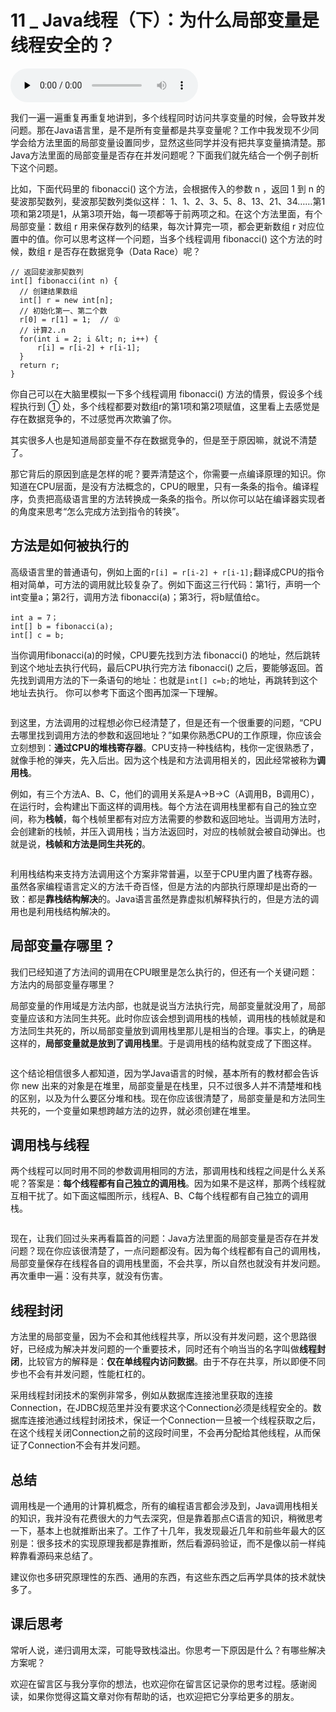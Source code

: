 # 11 _ Java线程（下）：为什么局部变量是线程安全的？

<audio id="audio" title="11 | Java线程（下）：为什么局部变量是线程安全的？" controls="" preload="none"><source id="mp3" src="https://static001.geekbang.org/resource/audio/db/29/db68790283e75fd25877579cad982129.mp3"></audio>

我们一遍一遍重复再重复地讲到，多个线程同时访问共享变量的时候，会导致并发问题。那在Java语言里，是不是所有变量都是共享变量呢？工作中我发现不少同学会给方法里面的局部变量设置同步，显然这些同学并没有把共享变量搞清楚。那Java方法里面的局部变量是否存在并发问题呢？下面我们就先结合一个例子剖析下这个问题。

比如，下面代码里的 fibonacci() 这个方法，会根据传入的参数 n ，返回 1 到 n 的斐波那契数列，斐波那契数列类似这样： 1、1、2、3、5、8、13、21、34……第1项和第2项是1，从第3项开始，每一项都等于前两项之和。在这个方法里面，有个局部变量：数组 r 用来保存数列的结果，每次计算完一项，都会更新数组 r 对应位置中的值。你可以思考这样一个问题，当多个线程调用 fibonacci() 这个方法的时候，数组 r 是否存在数据竞争（Data Race）呢？

```
// 返回斐波那契数列
int[] fibonacci(int n) {
  // 创建结果数组
  int[] r = new int[n];
  // 初始化第一、第二个数
  r[0] = r[1] = 1;  // ①
  // 计算2..n
  for(int i = 2; i &lt; n; i++) {
      r[i] = r[i-2] + r[i-1];
  }
  return r;
}

```

你自己可以在大脑里模拟一下多个线程调用 fibonacci() 方法的情景，假设多个线程执行到 ① 处，多个线程都要对数组r的第1项和第2项赋值，这里看上去感觉是存在数据竞争的，不过感觉再次欺骗了你。

其实很多人也是知道局部变量不存在数据竞争的，但是至于原因嘛，就说不清楚了。

那它背后的原因到底是怎样的呢？要弄清楚这个，你需要一点编译原理的知识。你知道在CPU层面，是没有方法概念的，CPU的眼里，只有一条条的指令。编译程序，负责把高级语言里的方法转换成一条条的指令。所以你可以站在编译器实现者的角度来思考“怎么完成方法到指令的转换”。

## 方法是如何被执行的

高级语言里的普通语句，例如上面的`r[i] = r[i-2] + r[i-1];`翻译成CPU的指令相对简单，可方法的调用就比较复杂了。例如下面这三行代码：第1行，声明一个int变量a；第2行，调用方法 fibonacci(a)；第3行，将b赋值给c。

```
int a = 7；
int[] b = fibonacci(a);
int[] c = b;

```

当你调用fibonacci(a)的时候，CPU要先找到方法 fibonacci() 的地址，然后跳转到这个地址去执行代码，最后CPU执行完方法  fibonacci() 之后，要能够返回。首先找到调用方法的下一条语句的地址：也就是`int[] c=b;`的地址，再跳转到这个地址去执行。 你可以参考下面这个图再加深一下理解。

<img src="https://static001.geekbang.org/resource/image/9b/1f/9bd881b545e1c67142486f6594dc9d1f.png" alt="">

到这里，方法调用的过程想必你已经清楚了，但是还有一个很重要的问题，“CPU去哪里找到调用方法的参数和返回地址？”如果你熟悉CPU的工作原理，你应该会立刻想到：**通过CPU的堆栈寄存器**。CPU支持一种栈结构，栈你一定很熟悉了，就像手枪的弹夹，先入后出。因为这个栈是和方法调用相关的，因此经常被称为**调用栈**。

例如，有三个方法A、B、C，他们的调用关系是A-&gt;B-&gt;C（A调用B，B调用C），在运行时，会构建出下面这样的调用栈。每个方法在调用栈里都有自己的独立空间，称为**栈帧**，每个栈帧里都有对应方法需要的参数和返回地址。当调用方法时，会创建新的栈帧，并压入调用栈；当方法返回时，对应的栈帧就会被自动弹出。也就是说，**栈帧和方法是同生共死的**。

<img src="https://static001.geekbang.org/resource/image/67/c7/674bb47feccbf55cf0b6acc5c92e4fc7.png" alt="">

利用栈结构来支持方法调用这个方案非常普遍，以至于CPU里内置了栈寄存器。虽然各家编程语言定义的方法千奇百怪，但是方法的内部执行原理却是出奇的一致：都是**靠栈结构解决**的。Java语言虽然是靠虚拟机解释执行的，但是方法的调用也是利用栈结构解决的。

## 局部变量存哪里？

我们已经知道了方法间的调用在CPU眼里是怎么执行的，但还有一个关键问题：方法内的局部变量存哪里？

局部变量的作用域是方法内部，也就是说当方法执行完，局部变量就没用了，局部变量应该和方法同生共死。此时你应该会想到调用栈的栈帧，调用栈的栈帧就是和方法同生共死的，所以局部变量放到调用栈里那儿是相当的合理。事实上，的确是这样的，**局部变量就是放到了调用栈里**。于是调用栈的结构就变成了下图这样。

<img src="https://static001.geekbang.org/resource/image/ec/9c/ece8c32d23e4777c370f594c97762a9c.png" alt="">

这个结论相信很多人都知道，因为学Java语言的时候，基本所有的教材都会告诉你 new 出来的对象是在堆里，局部变量是在栈里，只不过很多人并不清楚堆和栈的区别，以及为什么要区分堆和栈。现在你应该很清楚了，局部变量是和方法同生共死的，一个变量如果想跨越方法的边界，就必须创建在堆里。

## 调用栈与线程

两个线程可以同时用不同的参数调用相同的方法，那调用栈和线程之间是什么关系呢？答案是：**每个线程都有自己独立的调用栈**。因为如果不是这样，那两个线程就互相干扰了。如下面这幅图所示，线程A、B、C每个线程都有自己独立的调用栈。

<img src="https://static001.geekbang.org/resource/image/84/1a/840cb955e521bd51776dbcdad3dba11a.png" alt="">

现在，让我们回过头来再看篇首的问题：Java方法里面的局部变量是否存在并发问题？现在你应该很清楚了，一点问题都没有。因为每个线程都有自己的调用栈，局部变量保存在线程各自的调用栈里面，不会共享，所以自然也就没有并发问题。再次重申一遍：没有共享，就没有伤害。

## 线程封闭

方法里的局部变量，因为不会和其他线程共享，所以没有并发问题，这个思路很好，已经成为解决并发问题的一个重要技术，同时还有个响当当的名字叫做**线程封闭**，比较官方的解释是：**仅在单线程内访问数据**。由于不存在共享，所以即便不同步也不会有并发问题，性能杠杠的。

采用线程封闭技术的案例非常多，例如从数据库连接池里获取的连接Connection，在JDBC规范里并没有要求这个Connection必须是线程安全的。数据库连接池通过线程封闭技术，保证一个Connection一旦被一个线程获取之后，在这个线程关闭Connection之前的这段时间里，不会再分配给其他线程，从而保证了Connection不会有并发问题。

## 总结

调用栈是一个通用的计算机概念，所有的编程语言都会涉及到，Java调用栈相关的知识，我并没有花费很大的力气去深究，但是靠着那点C语言的知识，稍微思考一下，基本上也就推断出来了。工作了十几年，我发现最近几年和前些年最大的区别是：很多技术的实现原理我都是靠推断，然后看源码验证，而不是像以前一样纯粹靠看源码来总结了。

建议你也多研究原理性的东西、通用的东西，有这些东西之后再学具体的技术就快多了。

## 课后思考

常听人说，递归调用太深，可能导致栈溢出。你思考一下原因是什么？有哪些解决方案呢？

欢迎在留言区与我分享你的想法，也欢迎你在留言区记录你的思考过程。感谢阅读，如果你觉得这篇文章对你有帮助的话，也欢迎把它分享给更多的朋友。


